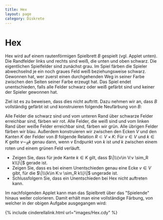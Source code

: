 ```yaml
---
title: Hex
layout: page
category: Diskrete
---
```



# Hex

Hex wird auf einem rautenförmigen Spielbrett $B$ gespielt (vgl. Applet unten). Die Randfelder links und rechts sind weiß, die unten und oben schwarz. Die eigentlichen Spielfelder sind zunächst grau. Im Spiel färben die Spieler abwechselnd je ein noch graues Feld weiß beziehungsweise schwarz. Gewonnen hat, wer zuerst einen durchgehenden Weg in seiner Farbe zwischen den Seiten seiner Farbe erzeugt hat. Das Spiel endet unentschieden, falls alle Felder schwarz oder weiß gefärbt sind und keiner der Spieler gewonnen hat.

Ziel ist es zu beweisen, dass dies nicht auftritt. Dazu nehmen wir an, dass $B$ vollständig gefärbt ist und konstruieren folgende Neufärbung von $B$:

Alle Felder die schwarz sind und vom unteren Rand über schwarze Felder erreichbar sind, färben wir rot. Alle Felder, die weiß sind und vom linken Rand über weiße Felder erreichbar sind, färben wir grün. Alle übrigen Felder färben wir blau. Außerdem konstruieren wir zwischen den Ecken $V$ und den Kanten $K$ der Felder von $B$ folgende Relation $R\subset V\times K$: Für $v\in V$ und $k\in K$ gelte $v \sim_R k$ genau dann, wenn $v$ Endpunkt von $k$ ist _und_ $k$ zwischen einem roten und einem grünen Feld verläuft.

   * Zeigen Sie, dass für jede Kante $k\in K$ gilt, dass $\|\\{v\in V:v \sim_R k\\}\|$ gerade ist.
   * Zeigen Sie, dass es bei einem Unentschieden genau eine Ecke $v\in V$ gibt, für die $\|\\{k\in K:v \sim_R k\\}\|$ ungerade ist.
   * Schlussfolgern Sie, dass ein Unentschieden bei Hex nicht auftreten kann.

Im nachfolgenden Applet kann man das Spielbrett über das "Spielende" hinaus weiter colorieren. Damit erhält man eine vollständige Färbung, von welcher in der obigen Aufgabe ausgegangen wird:

{% include cinderellalink.html url="images/Hex.cdy" %}
